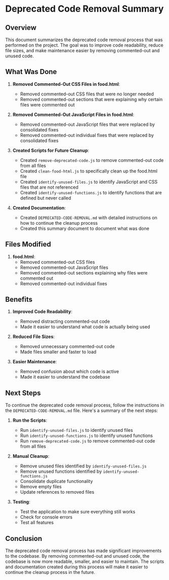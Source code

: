 # Deprecated Code Removal Summary

## Overview

This document summarizes the deprecated code removal process that was performed on the project. The goal was to improve code readability, reduce file sizes, and make maintenance easier by removing commented-out and unused code.

## What Was Done

1. **Removed Commented-Out CSS Files in food.html**:
   - Removed commented-out CSS files that were no longer needed
   - Removed commented-out sections that were explaining why certain files were commented out

2. **Removed Commented-Out JavaScript Files in food.html**:
   - Removed commented-out JavaScript files that were replaced by consolidated fixes
   - Removed commented-out individual fixes that were replaced by consolidated fixes

3. **Created Scripts for Future Cleanup**:
   - Created `remove-deprecated-code.js` to remove commented-out code from all files
   - Created `clean-food-html.js` to specifically clean up the food.html file
   - Created `identify-unused-files.js` to identify JavaScript and CSS files that are not referenced
   - Created `identify-unused-functions.js` to identify functions that are defined but never called

4. **Created Documentation**:
   - Created `DEPRECATED-CODE-REMOVAL.md` with detailed instructions on how to continue the cleanup process
   - Created this summary document to document what was done

## Files Modified

1. **food.html**:
   - Removed commented-out CSS files
   - Removed commented-out JavaScript files
   - Removed commented-out sections explaining why files were commented out
   - Removed commented-out individual fixes

## Benefits

1. **Improved Code Readability**:
   - Removed distracting commented-out code
   - Made it easier to understand what code is actually being used

2. **Reduced File Sizes**:
   - Removed unnecessary commented-out code
   - Made files smaller and faster to load

3. **Easier Maintenance**:
   - Removed confusion about which code is active
   - Made it easier to understand the codebase

## Next Steps

To continue the deprecated code removal process, follow the instructions in the `DEPRECATED-CODE-REMOVAL.md` file. Here's a summary of the next steps:

1. **Run the Scripts**:
   - Run `identify-unused-files.js` to identify unused files
   - Run `identify-unused-functions.js` to identify unused functions
   - Run `remove-deprecated-code.js` to remove commented-out code from all files

2. **Manual Cleanup**:
   - Remove unused files identified by `identify-unused-files.js`
   - Remove unused functions identified by `identify-unused-functions.js`
   - Consolidate duplicate functionality
   - Remove empty files
   - Update references to removed files

3. **Testing**:
   - Test the application to make sure everything still works
   - Check for console errors
   - Test all features

## Conclusion

The deprecated code removal process has made significant improvements to the codebase. By removing commented-out and unused code, the codebase is now more readable, smaller, and easier to maintain. The scripts and documentation created during this process will make it easier to continue the cleanup process in the future.
